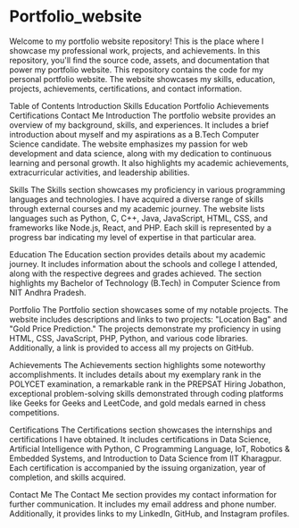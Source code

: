 # Portfolio_website
Welcome to my portfolio website repository! This is the place where I showcase my professional work, projects, and achievements. In this repository, you'll find the source code, assets, and documentation that power my portfolio website. 
This repository contains the code for my personal portfolio website. The website showcases my skills, education, projects, achievements, certifications, and contact information.

Table of Contents
Introduction
Skills
Education
Portfolio
Achievements
Certifications
Contact Me
Introduction
The portfolio website provides an overview of my background, skills, and experiences. It includes a brief introduction about myself and my aspirations as a B.Tech Computer Science candidate. The website emphasizes my passion for web development and data science, along with my dedication to continuous learning and personal growth. It also highlights my academic achievements, extracurricular activities, and leadership abilities.

Skills
The Skills section showcases my proficiency in various programming languages and technologies. I have acquired a diverse range of skills through external courses and my academic journey. The website lists languages such as Python, C, C++, Java, JavaScript, HTML, CSS, and frameworks like Node.js, React, and PHP. Each skill is represented by a progress bar indicating my level of expertise in that particular area.

Education
The Education section provides details about my academic journey. It includes information about the schools and college I attended, along with the respective degrees and grades achieved. The section highlights my Bachelor of Technology (B.Tech) in Computer Science from NIT Andhra Pradesh.

Portfolio
The Portfolio section showcases some of my notable projects. The website includes descriptions and links to two projects: "Location Bag" and "Gold Price Prediction." The projects demonstrate my proficiency in using HTML, CSS, JavaScript, PHP, Python, and various code libraries. Additionally, a link is provided to access all my projects on GitHub.

Achievements
The Achievements section highlights some noteworthy accomplishments. It includes details about my exemplary rank in the POLYCET examination, a remarkable rank in the PREPSAT Hiring Jobathon, exceptional problem-solving skills demonstrated through coding platforms like Geeks for Geeks and LeetCode, and gold medals earned in chess competitions.

Certifications
The Certifications section showcases the internships and certifications I have obtained. It includes certifications in Data Science, Artificial Intelligence with Python, C Programming Language, IoT, Robotics & Embedded Systems, and Introduction to Data Science from IIT Kharagpur. Each certification is accompanied by the issuing organization, year of completion, and skills acquired.

Contact Me
The Contact Me section provides my contact information for further communication. It includes my email address and phone number. Additionally, it provides links to my LinkedIn, GitHub, and Instagram profiles.

